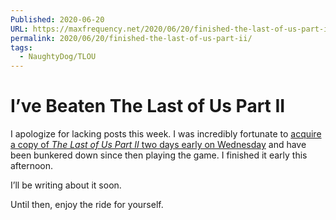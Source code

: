 ```yaml
---
Published: 2020-06-20
URL: https://maxfrequency.net/2020/06/20/finished-the-last-of-us-part-ii/
permalink: 2020/06/20/finished-the-last-of-us-part-ii/
tags:
  - NaughtyDog/TLOU
---
```

# I’ve Beaten The Last of Us Part II

I apologize for lacking posts this week. I was incredibly fortunate to [acquire a copy of *The Last of Us Part II* two days early on Wednesday](https://twitter.com/MaxRoberts143/status/1273379911252746241) and have been bunkered down since then playing the game. I finished it early this afternoon.

I’ll be writing about it soon.

Until then, enjoy the ride for yourself.